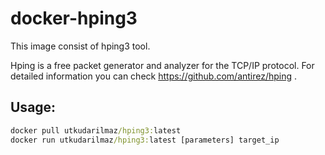 # docker-hping3

This image consist of hping3 tool.

Hping is a free packet generator and analyzer for the TCP/IP protocol. For detailed information you can check https://github.com/antirez/hping .

## Usage:

``` cmd
docker pull utkudarilmaz/hping3:latest
docker run utkudarilmaz/hping3:latest [parameters] target_ip
```
